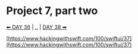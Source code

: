 # Project 7, part two

[⬅ DAY 36](../day_36) | [..](../) | [DAY 38 ➡](../day_38)

[https://www.hackingwithswift.com/100/swiftui/37](https://www.hackingwithswift.com/100/swiftui/37)
